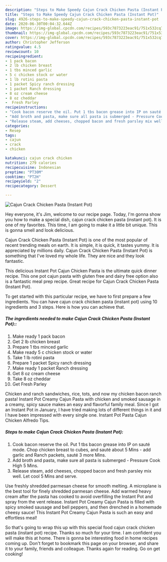 ```yaml
---
description: "Steps to Make Speedy Cajun Crack Chicken Pasta (Instant Pot)"
title: "Steps to Make Speedy Cajun Crack Chicken Pasta (Instant Pot)"
slug: 4926-steps-to-make-speedy-cajun-crack-chicken-pasta-instant-pot
date: 2020-06-30T00:04:32.644Z
image: https://img-global.cpcdn.com/recipes/593c7873223eac91/751x532cq70/cajun-crack-chicken-pasta-instant-pot-recipe-main-photo.jpg
thumbnail: https://img-global.cpcdn.com/recipes/593c7873223eac91/751x532cq70/cajun-crack-chicken-pasta-instant-pot-recipe-main-photo.jpg
cover: https://img-global.cpcdn.com/recipes/593c7873223eac91/751x532cq70/cajun-crack-chicken-pasta-instant-pot-recipe-main-photo.jpg
author: Christopher Jefferson
ratingvalue: 4.5
reviewcount: 10
recipeingredient:
- 1 pack bacon
- 2 lb chicken breast
- 1 tbs minced garlic
- 5 c chicken stock or water
- 1 lb rotini pasta
- 1 packet Spicy ranch dressing
- 1 packet Ranch dressing
- 8 oz cream cheese
- 8 oz cheddar
-  Fresh Parley
recipeinstructions:
- "Cook bacon reserve the oil. Put 1 tbs bacon grease into IP on sauté mode. Chop chicken breast to cubes, and sauté about 5 Mins - add garlic and Ranch packets, sauté 3 more Mins."
- "Add broth and pasta, make sure all pasta is submerged - Pressure Cook High 5 Mins."
- "Release steam, add cheeses, chopped bacon and fresh parsley mix well. Let cool 5 Mins and serve."
categories:
- Resep
tags:
- cajun
- crack
- chicken

katakunci: cajun crack chicken
nutrition: 279 calories
recipecuisine: Indonesian
preptime: "PT30M"
cooktime: "PT2H"
recipeyield: "2"
recipecategory: Dessert

---
```



![Cajun Crack Chicken Pasta (Instant Pot)](https://img-global.cpcdn.com/recipes/593c7873223eac91/751x532cq70/cajun-crack-chicken-pasta-instant-pot-recipe-main-photo.jpg)

Hey everyone, it's Jim, welcome to our recipe page. Today, I'm gonna show you how to make a special dish, cajun crack chicken pasta (instant pot). It is one of my favorites. This time, I am going to make it a little bit unique. This is gonna smell and look delicious.

Cajun Crack Chicken Pasta (Instant Pot) is one of the most popular of recent trending meals on earth. It is simple, it is quick, it tastes yummy. It is appreciated by millions daily. Cajun Crack Chicken Pasta (Instant Pot) is something that I've loved my whole life. They are nice and they look fantastic.

This delicious Instant Pot Cajun Chicken Pasta is the ultimate quick dinner recipe. This one pot cajun pasta with gluten free and dairy free option also is a fantastic meal prep recipe. Great recipe for Cajun Crack Chicken Pasta (Instant Pot).


To get started with this particular recipe, we have to first prepare a few ingredients. You can have cajun crack chicken pasta (instant pot) using 10 ingredients and 3 steps. Here is how you can achieve that.

##### The ingredients needed to make Cajun Crack Chicken Pasta (Instant Pot)::

1. Make ready 1 pack bacon
1. Get 2 lb chicken breast
1. Prepare 1 tbs minced garlic
1. Make ready 5 c chicken stock or water
1. Take 1 lb rotini pasta
1. Prepare 1 packet Spicy ranch dressing
1. Make ready 1 packet Ranch dressing
1. Get 8 oz cream cheese
1. Take 8 oz cheddar
1. Get  Fresh Parley


Chicken and ranch sandwiches, rice, tots, and now my chicken bacon ranch pasta! Instant Pot Creamy Cajun Pasta with chicken and smoked sausage in a creamy, spicy sauce makes an easy and flavorful family meal. Since I got an Instant Pot in January, I have tried making lots of different things in it and I have been impressed with every single one. Instant Pot Pasta Cajun Chicken Alfredo Tips. 

##### Steps to make Cajun Crack Chicken Pasta (Instant Pot):

1. Cook bacon reserve the oil. Put 1 tbs bacon grease into IP on sauté mode. Chop chicken breast to cubes, and sauté about 5 Mins - add garlic and Ranch packets, sauté 3 more Mins.
1. Add broth and pasta, make sure all pasta is submerged - Pressure Cook High 5 Mins.
1. Release steam, add cheeses, chopped bacon and fresh parsley mix well. Let cool 5 Mins and serve.


Use freshly shredded parmesan cheese for smooth melting. A microplane is the best tool for finely shredded parmesan cheese. Add warmed heavy cream after the pasta has cooked to avoid overfilling the Instant Pot and spray from the vent release. Instant Pot Creamy Cajun Pasta is filled with spicy smoked sausage and bell peppers, and then drenched in a homemade cheesy sauce! This Instant Pot Creamy Cajun Pasta is such an easy and effortless meal! 

So that's going to wrap this up with this special food cajun crack chicken pasta (instant pot) recipe. Thanks so much for your time. I am confident you will make this at home. There is gonna be interesting food in home recipes coming up. Don't forget to bookmark this page on your browser, and share it to your family, friends and colleague. Thanks again for reading. Go on get cooking!

